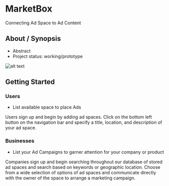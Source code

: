 # MarketBox
Connecting Ad Space to Ad Content

## About / Synopsis

* Abstract
* Project status: working/prototype

![alt text](https://market-box.herokuapp.com/assets/MarketBoxLogo/MarketBoxLogoPNG.png)

## Getting Started

### Users
- List available space to place Ads

Users sign up and begin by adding ad spaces. Click on the bottom left button on the navigation bar and specify a title, location, and description of your ad space.

### Businesses 
- List your Ad Campaigns to garner attention for your company or product

Companies sign up and begin searching throughout our database of stored ad spaces and search based on keywords or geographic location. Choose from a wide selection of options of ad spaces and communicate directly with the owner of the space to arrange a marketing campaign. 
